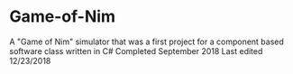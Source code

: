 # Game-of-Nim
A "Game of Nim" simulator that was a first project for a component based software class written in C#
Completed September 2018
Last edited 12/23/2018


